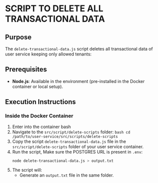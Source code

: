 # SCRIPT TO DELETE ALL TRANSACTIONAL DATA

## Purpose

The `delete-transactional-data.js` script deletes all transactional data of user service keeping only allowed tenants:

## Prerequisites

-   **Node.js**: Available in the environment (pre-installed in the Docker container or local setup).

## Execution Instructions

### Inside the Docker Container

1. Enter into the container bash
2. Navigate to the `src/script/delete-scripts` folder:
   `bash
 cd /path/to/user-service/src/scripts/delete-scripts
 `
3. Copy the script `delete-transactional-data.js` file in the `src/script/delete-scripts` folder of your user service container.
4. Run the script, Make sure the POSTGRES URL is present in `.env`:
    ```bash
    node delete-transactional-data.js > output.txt
    ```
5. The script will:
    - Generate an `output.txt` file in the same folder.
